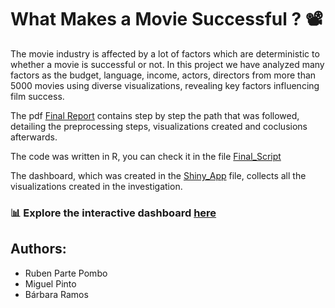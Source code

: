 # What Makes a Movie Successful ? 📽️
The movie industry is affected by a lot of factors which are deterministic to whether a movie is successful or not. In this project we have analyzed many factors as the budget, language, income, actors, directors from more than 5000 movies using diverse visualizations, revealing key factors influencing film success. 

The pdf [Final Report](Final_report.pdf) contains step by step the path that was followed, detailing the preprocessing steps, visualizations created and coclusions afterwards.

The code was written in R, you can check it in the file [Final_Script](Final_Script.R)


The dashboard, which was created in the [Shiny_App](Shiny_App.R) file, collects all the visualizations created in the investigation.

### 📊 Explore the interactive dashboard [here](https://rubenpartepombo.shinyapps.io/final_project/)


## Authors:
- Ruben Parte Pombo 
- Miguel Pinto 
- Bárbara Ramos
